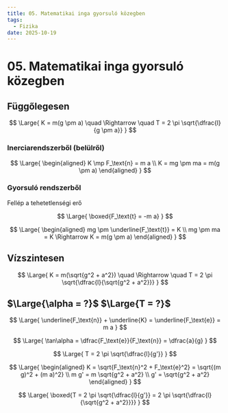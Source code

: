 ```yaml
---
title: 05. Matematikai inga gyorsuló közegben
tags:
  - Fizika
date: 2025-10-19
---
```


# 05. Matematikai inga gyorsuló közegben

## Függőlegesen


$$
\Large{
K = m(g \pm a) \quad \Rightarrow \quad T = 2 \pi \sqrt{\dfrac{l}{g \pm a}}
}
$$

### Inerciarendszerből (belülről)

$$
\Large{
\begin{aligned}
K \mp F_\text{n} = m a \\
K = mg \pm ma = m(g \pm a)
\end{aligned}
}
$$

### Gyorsuló rendszerből

Fellép a tehetetlenségi erő

$$
\Large{
\boxed{F_\text{t} = -m a}
}
$$

$$
\Large{
\begin{aligned}
mg \pm \underline{F_\text{t}} = K \\
mg \pm ma = K \Rightarrow K = m(g \pm a)
\end{aligned}
}
$$

## Vízszintesen

$$
\Large{
K = m(\sqrt{g^2 + a^2}) \quad \Rightarrow \quad T = 2 \pi \sqrt{\dfrac{l}{\sqrt{g^2 + a^2}}}
}
$$

$\Large{\alpha = ?}$
$\Large{T = ?}$
---

$$
\Large{
\underline{F_\text{n}} + \underline{K} = \underline{F_\text{e}} = m a
}
$$

$$
\Large{
\tan\alpha = \dfrac{F_\text{e}}{F_\text{n}} = \dfrac{a}{g}
}
$$

$$
\Large{
T = 2 \pi \sqrt{\dfrac{l}{g'}}
}
$$

$$
\Large{
\begin{aligned}
K = \sqrt{F_\text{n}^2 + F_\text{e}^2} = \sqrt{(m g)^2 + (m a)^2} \\
m g' = m \sqrt{g^2 + a^2} \\
g' = \sqrt{g^2 + a^2}
\end{aligned}
}
$$

$$
\Large{
\boxed{T = 2 \pi \sqrt{\dfrac{l}{g'}} = 2 \pi \sqrt{\dfrac{l}{\sqrt{g^2 + a^2}}}}
}
$$